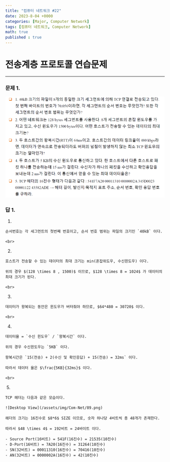 ```yaml
---
title: "컴퓨터 네트워크 #22"
date: 2023-8-04 +0000
categories: [Major, Computer Network]
tags: [컴퓨터 네트워크, Computer Network]
math: true
published : true
---
```


# 전송계층 프로토콜 연습문제

---

### **문제 1.**

![Desktop View](/assets/img/Com-Net/88.png)

### **답 1.**

1. 
    
    순서번호는 각 세그먼트의 첫번째 번호이고, 순서 번호 범위는 파일의 크기인 `40kB` 이다.

    <br>

2. 

    호스트가 전송할 수 있는 데이터의 최대 크기는 min(혼잡위도우, 수신윈도우) 이다.

    위의 경우 $(128 \times 8 , 1500)$ 이므로, $128 \times 8 = 1024$ 가 데이터의 최대 크기가 된다.

    <br>

3. 

    데이터가 왕복되는 동안은 윈도우가 버텨줘야 하므로, $64*480 = 30720$ 이다.

    <br>

4. 

    데이터율 = `수신 윈도우` / `왕복시간` 이다.

    위의 경우 수신윈도우는 `5KB` 이다.
    
    왕복시간은 `15(전송) + 2(수신 및 확인응답) + 15(전송) = 32ms` 이다.

    따라서 데이터 율은 $\frac{5KB}{32ms}$ 이다.

    <br>
​
5. 

    TCP 헤더는 다음과 같은 모습이다.

    ![Desktop View](/assets/img/Com-Net/89.png)

    헤더의 크기는 16진수로 $8*6$ SIZE 이므로, 숫자 하나당 4비트씩 총 48개가 존재한다.

    따라서 $48 \times 4$ = 192비트 = 24바이트 이다.

    - Source Port(16비트) = 541F(16진수) = 21535(10진수)
    - D-Port(16비트) = 7A20(16진수) = 31264(10진수)
    - SN(32비트) = 00011310(16진수) = 70416(10진수)
    - AN(32비트) = 0000002A(16진수) = 42(10진수)